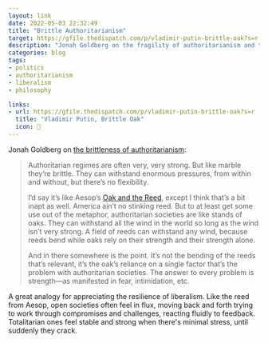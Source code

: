 ```yaml
---
layout: link
date: 2022-05-03 22:32:49
title: "Brittle Authoritarianism"
target: https://gfile.thedispatch.com/p/vladimir-putin-brittle-oak?s=r
description: "Jonah Goldberg on the fragility of authoritarianism and the resilience of liberalism."
categories: blog
tags:
- politics
- authoritarianism
- liberalism
- philosophy

links:
- url: https://gfile.thedispatch.com/p/vladimir-putin-brittle-oak?s=r
  title: "Vladimir Putin, Brittle Oak"
  icon: 🌳
---
```


Jonah Goldberg on [the brittleness of authoritarianism](https://gfile.thedispatch.com/p/vladimir-putin-brittle-oak?s=r "Vladimir Putin, Brittle Oak"):

> Authoritarian regimes are often very, very strong. But like marble they’re brittle. They can withstand enormous pressures, from within and without, but there’s no flexibility.
>
> I’d say it’s like Aesop’s [Oak and the Reed](https://en.wikipedia.org/wiki/The_Oak_and_the_Reed "The Oak and the Reed"), except I think that’s a bit inapt as well. America ain’t no stinking reed. But to at least get some use out of the metaphor, authoritarian societies are like stands of oaks. They can withstand all the wind in the world so long as the wind isn’t very strong. A field of reeds can withstand any wind, because reeds bend while oaks rely on their strength and their strength alone.
>
> And in there somewhere is the point. It’s not the bending of the reeds that’s relevant, it’s the oak’s reliance on a single factor that’s the problem with authoritarian societies. The answer to every problem is strength—as manifested in fear, intimidation, etc.

A great analogy for appreciating the resilience of liberalism. Like the reed from Aesop, open societies often feel in flux, moving back and forth trying to work through compromises and challenges, reacting fluidly to feedback. Totalitarian ones feel stable and strong when there's minimal stress, until suddenly they crack.
